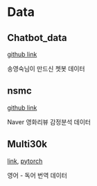 # Data

## Chatbot_data
[github link](https://github.com/songys/Chatbot_data)

송영숙님이 만드신 쳇봇 데이터

## nsmc
[github link](https://github.com/e9t/nsmc/)

Naver 영화리뷰 감정분석 데이터

## Multi30k
[link](https://www.statmt.org/wmt16/multimodal-task.html#task1), [pytorch](https://pytorch.org/text/stable/datasets.html#multi30k)

영어 - 독어 번역 데이터

